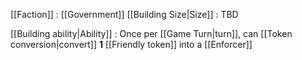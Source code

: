 [[Faction]] : [[Government]]
[[Building Size|Size]] : TBD


[[Building ability|Ability]] : Once per [[Game Turn|turn]], can [[Token conversion|convert]] **1**  [[Friendly token]] into a [[Enforcer]]